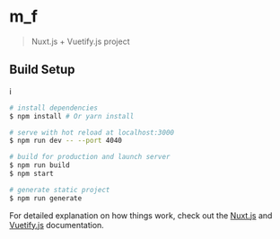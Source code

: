 # m_f

> Nuxt.js + Vuetify.js project

## Build Setup
i
``` bash
# install dependencies
$ npm install # Or yarn install

# serve with hot reload at localhost:3000
$ npm run dev -- --port 4040

# build for production and launch server
$ npm run build
$ npm start

# generate static project
$ npm run generate
```

For detailed explanation on how things work, check out the [Nuxt.js](https://github.com/nuxt/nuxt.js) and [Vuetify.js](https://vuetifyjs.com/) documentation.
